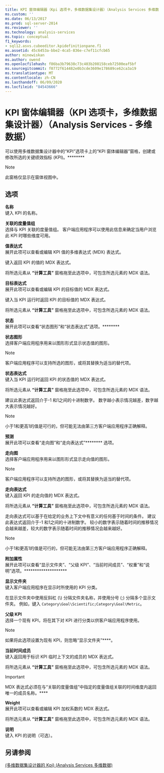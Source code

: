 ```yaml
---
title: KPI 窗体编辑器（Kpi 选项卡，多维数据集设计器）（Analysis Services 多维数据） |Microsoft Docs
ms.custom: ''
ms.date: 06/13/2017
ms.prod: sql-server-2014
ms.reviewer: ''
ms.technology: analysis-services
ms.topic: conceptual
f1_keywords:
- sql12.asvs.cubeeditor.kpidefinitionpane.f1
ms.assetid: 45c6453a-bbe2-4ca5-836e-c7ef11cfcb65
author: minewiskan
ms.author: owend
ms.openlocfilehash: f86ba3b79638c73c403b208158ceb72500eaf5bf
ms.sourcegitcommit: f0772f614482e0b3cde3609e178689ce62ca3a19
ms.translationtype: MT
ms.contentlocale: zh-CN
ms.lasthandoff: 06/09/2020
ms.locfileid: "84543666"
---
```

# <a name="kpi-form-editor-kpis-tab-cube-designer-analysis-services---multidimensional-data"></a>KPI 窗体编辑器（KPI 选项卡，多维数据集设计器）（Analysis Services - 多维数据）
  可以使用多维数据集设计器中的“KPI”选项卡上的“KPI 窗体编辑器”窗格，创建或修改所选的关键绩效指标 (KPI)。********  
  
> [!NOTE]  
>  此窗格仅显示在窗体视图中。  
  
## <a name="options"></a>选项  
 **名称**  
 键入 KPI 的名称。  
  
 **关联的度量值组**  
 选择与 KPI 关联的度量值组。 客户端应用程序可以使用此信息来确定当用户浏览此 KPI 时哪些维度可用。  
  
 **值表达式**  
 展开此项可以查看或编辑 KPI 值的多维表达式 (MDX) 表达式。  
  
 键入返回 KPI 的值的 MDX 表达式。  
  
 将所选元素从 **“计算工具”** 窗格拖至此选项中，可包含所选元素的 MDX 语法。  
  
 **目标表达式**  
 展开此项可以查看或编辑 KPI 的目标值的 MDX 表达式。  
  
 键入当 KPI 运行时返回 KPI 的目标值的 MDX 表达式。  
  
 将所选元素从 **“计算工具”** 窗格拖至此选项中，可包含所选元素的 MDX 语法。  
  
 **状态**  
 展开此项可以查看“状态图形”和“状态表达式”选项。********  
  
 **状态图形**  
 选择客户端应用程序用来以图形形式显示状态值的图形。  
  
> [!NOTE]  
>  客户端应用程序可以支持所选的图形，或将其替换为适当的替代项。  
  
 **状态表达式**  
 键入当 KPI 运行时返回 KPI 的状态值的 MDX 表达式。  
  
 将所选元素从 **“计算工具”** 窗格拖至此选项中，可包含所选元素的 MDX 语法。  
  
 建议此表达式返回介于-1 和1之间的十进制数字。 数字越小表示情况越差，数字越大表示情况越好。  
  
> [!NOTE]  
>  小于1和更高1的值是可行的，但可能无法由第三方客户端应用程序正确解释。  
  
 **预测**  
 展开此项可以查看“走向图”和“走向表达式”******** 选项。  
  
 **走向图**  
 选择客户端应用程序用来以图形形式显示走向值的图形。  
  
> [!NOTE]  
>  客户端应用程序可以支持所选的图形，或将其替换为适当的替代项。  
  
 **走向表达式**  
 键入返回 KPI 的走向值的 MDX 表达式。  
  
 将所选元素从 **“计算工具”** 窗格拖至此选项中，可包含所选元素的 MDX 语法。  
  
 走向表达式可以基于在给定的业务上下文中有意义的任何基于时间的条件。 建议此表达式返回介于-1 和1之间的十进制数字。 较小的数字表示随着时间的推移情况会越来越差，较大的数字表示随着时间的推移情况会越来越好。  
  
> [!NOTE]  
>  小于1和更高1的值是可行的，但可能无法由第三方客户端应用程序正确解释。  
  
 **附加属性**  
 展开此项可以查看“显示文件夹”、“父级 KPI”、“当前时间成员”、“权重”和“说明”选项。********************  
  
 **显示文件夹**  
 键入客户端应用程序在显示时所使用的 KPI 分类。  
  
 在显示文件夹中使用反斜杠 (\\) 分隔文件夹名称，并使用分号 (;) 分隔多个显示文件夹。 例如，键入 `Category\Goal\Scientific;Category\Goal\Metric`。  
  
 **父级 KPI**  
 选择一个现有 KPI，将在其下对 KPI 进行分类以供客户端应用程序使用。  
  
> [!NOTE]  
>  如果将此选项设置为现有 KPI，则忽略“显示文件夹”****。  
  
 **当前时间成员**  
 键入返回用于标识 KPI 临时上下文的成员的 MDX 表达式。  
  
 将所选元素从 **“计算工具”** 窗格拖至此选项中，可包含所选元素的 MDX 语法。  
  
> [!IMPORTANT]  
>  MDX 表达式必须在与“关联的度量值组”中指定的度量值组关联的时间维度内返回唯一的成员名称。****  
  
 **Weight**  
 展开此项可以查看或编辑 KPI 加权系数的 MDX 表达式。  
  
 将所选元素从 **“计算工具”** 窗格拖至此选项中，可包含所选元素的 MDX 语法。  
  
 **说明**  
 键入 KPI 的说明（可选）。  
  
## <a name="see-also"></a>另请参阅  
 [&#40;多维数据集设计器的 Kpi&#41; &#40;Analysis Services 多维数据&#41;](kpis-cube-designer-analysis-services-multidimensional-data.md)  
  
  
